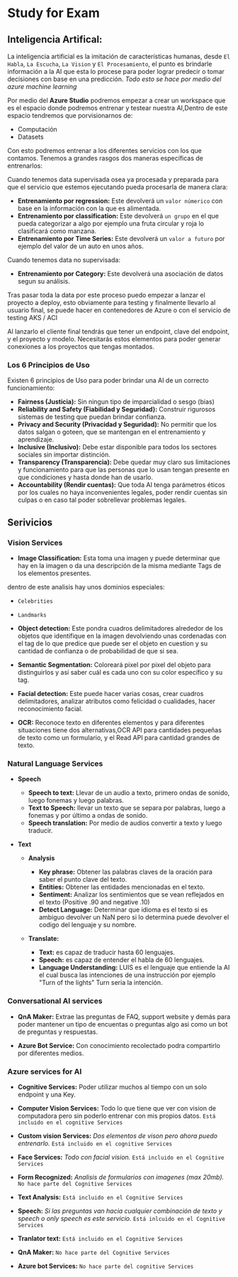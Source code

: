 # Study for Exam

## Inteligencia Artifical:

La inteligencia artificial es la imitación de características humanas, desde `El Habla`, `La Escucha`, `La Vision` y `El Procesamiento`, el punto es brindarle información a la AI que esta lo procese para poder lograr predecir o tomar decisiones con base en una predicción.
_Todo esto se hace por medio del azure machine learning_

Por medio del **Azure Studio** podremos empezar a crear un workspace que es el espacio donde podremos entrenar y testear nuestra AI,Dentro de este espacio tendremos que porvisionarnos de:

* Computación
* Datasets

Con esto podremos entrenar a los diferentes servicios con los que contamos.
Tenemos a grandes rasgos dos maneras específicas de entrenarlos:

Cuando tenemos data supervisada osea ya procesada y preparada para que el servicio que estemos ejecutando pueda procesarla de manera clara:

* **Entrenamiento por regression:** Este devolverá un `valor númerico` con base en la información con la que es alimentada.
* **Entrenamiento por classification:** Este devolverá `un grupo` en el que pueda categorizar a algo por ejemplo una fruta circular y roja lo clasificará como manzana.
* **Entrenamiento por Time Series:** Este devolverá un `valor a futuro` por ejemplo del valor de un auto en unos años.

Cuando tenemos data no supervisada:

* **Entrenamiento por Category:** Este devolverá una asociación de datos segun su análisis.

Tras pasar toda la data por este proceso puedo empezar a lanzar el proyecto a deploy, esto obviamente para testing y finalmente llevarlo al usuario final, se puede hacer en contenedores de Azure o con el servicio de testing AKS / ACI

Al lanzarlo el cliente final tendrás que tener un endpoint, clave del endpoint, y el proyecto y modelo.
Necesitarás estos elementos para poder generar conexiones a los proyectos que tengas montados.

### Los 6 Principios de Uso

Existen 6 principios de Uso para poder brindar una AI de un correcto funcionamiento:

* **Fairness (Justicia):** Sin ningun tipo de imparcialidad o sesgo (bias)
* **Reliability and Safety (Fiabilidad y Seguridad):** Construir rigurosos sistemas de testing que puedan brindar confianza.
* **Privacy and Security (Privacidad y Seguridad):** No permitir que los datos salgan o goteen, que se mantengan en el entrenamiento y aprendizaje.
* **Inclusive (Inclusivo):** Debe estar disponible para todos los sectores sociales sin importar distinción.
* **Transparency (Transparencia):** Debe quedar muy claro sus limitaciones y funcionamiento para que las personas que lo usan tengan presente en que condiciones y hasta donde han de usarlo.
* **Accountability (Rendir cuentas):** Que toda AI tenga parámetros éticos por los cuales no haya inconvenientes legales, poder rendir cuentas sin culpas o en caso tal poder sobrellevar problemas legales.

## Serivicios

### Vision Services

* **Image Classification:** Esta toma una imagen y puede determinar que hay en la imagen o da una descripción de la misma mediante Tags de los elementos presentes.

dentro de este analisis hay unos dominios especiales:

* `Celebrities`
* `Landmarks`

* **Object detection:** Este pondra cuadros delimitadores alrededor de los objetos que identifique en la imagen devolviendo unas cordenadas con el tag de lo que predice que puede ser el objeto en cuestion y su cantidad de confianza o de probabilidad de que si sea.

* **Semantic Segmentation:** Coloreará pixel por pixel del objeto para distinguirlos y así saber cuál es cada uno con su color específico y su tag.

* **Facial detection:** Este puede hacer varias cosas, crear cuadros delimitadores, analizar atributos como felicidad o cualidades, hacer reconocimiento facial.

* **OCR:** Reconoce texto en diferentes elementos y para diferentes situaciones tiene dos alternativas,OCR API para cantidades pequeñas de texto como un formulario, y el Read API para cantidad grandes de texto.

### Natural Language Services

* **Speech**
    * **Speech to text:** Llevar de un audio a texto, primero ondas de sonido, luego fonemas y luego palabras.
    * **Text to Speech:** llevar un texto que se separa por palabras, luego a fonemas y por último a ondas de sonido.
    * **Speech translation:** Por medio de audios convertir a texto y luego traducir.

* **Text**
    * **Analysis**
        * **Key phrase:** Obtener las palabras claves de la oración para saber el punto clave del texto.
        * **Entities:** Obtener las entidades mencionadas en el texto.
        * **Sentiment:** Analizar los sentimientos que se vean reflejados en el texto (Positive .90 and negative .10)
        * **Detect Language:** Determinar que idioma es el texto si es ambiguo devolver un NaN pero si lo determina puede devolver el codigo del lenguaje y su nombre.
    
    * **Translate:**
        * **Text:** es capaz de traducir hasta 60 lenguajes.
        * **Speech:** es capaz de entender el habla de 60 lenguajes.
        * **Language Understanding:** LUIS es el lenguaje que entiende la AI el cual busca las intenciones de una instrucción por ejemplo "Turn of the lights" Turn seria la intención.

### Conversational AI services

* **QnA Maker:** Extrae las preguntas de FAQ, support website y demás para poder mantener un tipo de encuentas o preguntas algo asi como un bot de preguntas y respuestas.

* **Azure Bot Service:** Con conocimiento recolectado podra compartirlo por diferentes medios.

### Azure services for AI

* **Cognitive Services:** Poder utilizar muchos al tiempo con un solo endpoint y una Key.

* **Computer Vision Services:** Todo lo que tiene que ver con vision de computadora pero sin poderlo entrenar con mis propios datos. `Está incluido en el cognitive Services`

*  **Custom vision Services:** _Dos elementos de vison pero ahora puedo entrenarlo._ `Está incluido en el cognitive Services`

* **Face Services:** _Todo con facial vision._ `Está incluido en el Cognitive Services`

*  **Form Recognized:** _Analisis de formularios con imagenes (max 20mb)._ `No hace parte del Cognitive Services`

*  **Text Analysis:** `Está incluido en el Cognitive Services`

*  **Speech:** _Si las preguntas van hacia cualquier combinación de texto y speech o only speech es este servicio._ `Está inlcuido en el Cognitive Services`

*  **Tranlator text:** `Está incluido en el Cognitive Services`

*  **QnA Maker:** `No hace parte del Cognitive Services`

*  **Azure bot Services:** `No hace parte del cognitive Services`
